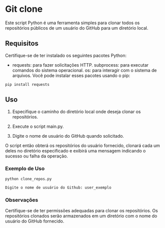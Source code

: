 # Git clone
Este script Python é uma ferramenta simples para clonar todos os repositórios públicos de um usuário do GitHub para um diretório local.

## Requisitos
Certifique-se de ter instalado os seguintes pacotes Python:

 - requests: para fazer solicitações HTTP.
subprocess: para executar comandos do sistema operacional.
os: para interagir com o sistema de arquivos.
Você pode instalar esses pacotes usando o pip:

```
pip install requests
```

## Uso

1. Especifique o caminho do diretório local onde deseja clonar os repositórios.

2. Execute o script main.py.

3. Digite o nome de usuário do GitHub quando solicitado.



O script então obterá os repositórios do usuário fornecido, clonará cada um deles no diretório especificado e exibirá uma mensagem indicando o sucesso ou falha da operação.

### Exemplo de Uso
```
python clone_repos.py
```
```
Digite o nome de usuário do Github: user_exemplo
```
### Observações
Certifique-se de ter permissões adequadas para clonar os repositórios.
Os repositórios clonados serão armazenados em um diretório com o nome do usuário do GitHub fornecido.





